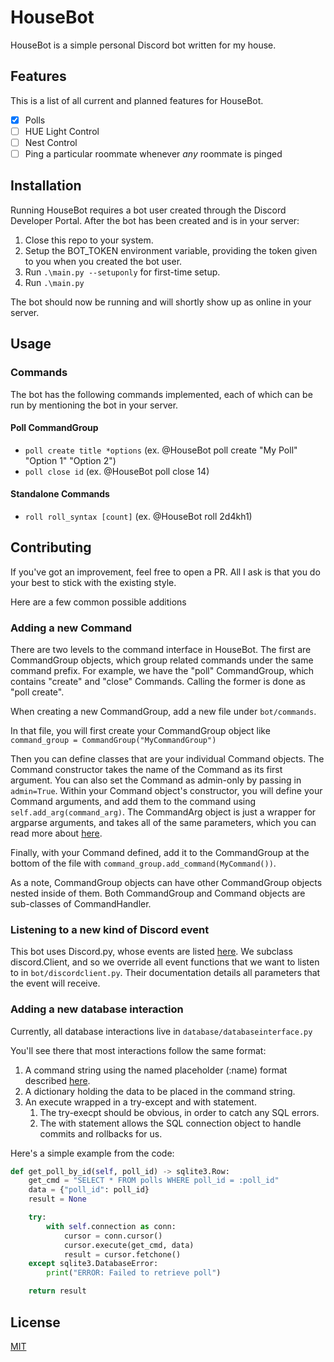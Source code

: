 # HouseBot
HouseBot is a simple personal Discord bot written for my house.

## Features
This is a list of all current and planned features for HouseBot.
- [x] Polls
- [ ] HUE Light Control
- [ ] Nest Control
- [ ] Ping a particular roommate whenever *any* roommate is pinged

## Installation
Running HouseBot requires a bot user created through the Discord Developer Portal. After the bot has been created and is in your server:
1. Close this repo to your system.
2. Setup the BOT_TOKEN environment variable, providing the token given to you when you created the bot user.
3. Run `.\main.py --setuponly` for first-time setup.
4. Run `.\main.py`

The bot should now be running and will shortly show up as online in your server.

## Usage
### Commands
The bot has the following commands implemented, each of which can be run by mentioning the bot in your server.
#### Poll CommandGroup
- `poll create title *options` (ex. @HouseBot poll create "My Poll" "Option 1" "Option 2")
- `poll close id` (ex. @HouseBot poll close 14)
#### Standalone Commands
- `roll roll_syntax [count]` (ex. @HouseBot roll 2d4kh1)

## Contributing
If you've got an improvement, feel free to open a PR. All I ask is that you do your best to stick with the existing style.

Here are a few common possible additions

### Adding a new Command
There are two levels to the command interface in HouseBot. The first are CommandGroup objects, which group related commands under the same command prefix. For example, we have the "poll" CommandGroup, which contains "create" and "close" Commands. Calling the former is done as "poll create".

When creating a new CommandGroup, add a new file under `bot/commands`.

In that file, you will first create your CommandGroup object like `command_group = CommandGroup("MyCommandGroup")`

Then you can define classes that are your individual Command objects. The Command constructor takes the name of the Command as its first argument. You can also set the Command as admin-only by passing in `admin=True`. Within your Command object's constructor, you will define your Command arguments, and add them to the command using `self.add_arg(command_arg)`. The CommandArg object is just a wrapper for argparse arguments, and takes all of the same parameters, which you can read more about [here](https://docs.python.org/3/library/argparse.html#argparse.ArgumentParser.add_argument).

Finally, with your Command defined, add it to the CommandGroup at the bottom of the file with `command_group.add_command(MyCommand())`.

As a note, CommandGroup objects can have other CommandGroup objects nested inside of them. Both CommandGroup and Command objects are sub-classes of CommandHandler. 

### Listening to a new kind of Discord event
This bot uses Discord.py, whose events are listed [here](https://discordpy.readthedocs.io/en/stable/api.html#event-reference). We subclass discord.Client, and so we override all event functions that we want to listen to in `bot/discordclient.py`. Their documentation details all parameters that the event will receive.

### Adding a new database interaction
Currently, all database interactions live in `database/databaseinterface.py`

You'll see there that most interactions follow the same format:
1. A command string using the named placeholder (:name) format described [here](https://docs.python.org/3/library/sqlite3.html#sqlite3-placeholders).
2. A dictionary holding the data to be placed in the command string.
3. An execute wrapped in a try-except and with statement.
   1. The try-execpt should be obvious, in order to catch any SQL errors.
   2. The with statement allows the SQL connection object to handle commits and rollbacks for us.

Here's a simple example from the code:
```python
def get_poll_by_id(self, poll_id) -> sqlite3.Row:
    get_cmd = "SELECT * FROM polls WHERE poll_id = :poll_id"
    data = {"poll_id": poll_id}
    result = None

    try:
        with self.connection as conn:
            cursor = conn.cursor()
            cursor.execute(get_cmd, data)
            result = cursor.fetchone()
    except sqlite3.DatabaseError:
        print("ERROR: Failed to retrieve poll")

    return result
```

## License
[MIT](https://choosealicense.com/licenses/mit/)